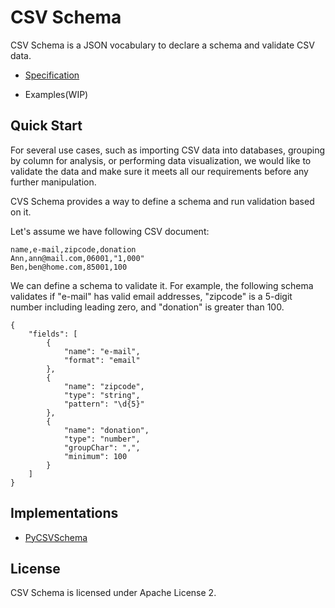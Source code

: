 # CSV Schema
CSV Schema is a JSON vocabulary to declare a schema and validate CSV data.

* [Specification](specification.md)

* Examples(WIP)

## Quick Start

For several use cases, such as importing CSV data into databases, grouping by column for analysis, or performing data visualization, we would like to validate the data and make sure it meets all our requirements before any further manipulation.

CVS Schema provides a way to define a schema and run validation based on it.

Let's assume we have following CSV document:

```
name,e-mail,zipcode,donation
Ann,ann@mail.com,06001,"1,000"
Ben,ben@home.com,85001,100
```

We can define a schema to validate it. For example, the following schema validates if "e-mail" has valid email addresses, "zipcode" is a 5-digit number including leading zero, and "donation" is greater than 100.

```
{
    "fields": [
        {
            "name": "e-mail",
            "format": "email"
        },
        {
            "name": "zipcode",
            "type": "string",
            "pattern": "\d{5}"
        },
        {
            "name": "donation",
            "type": "number",
            "groupChar": ",",
            "minimum": 100
        }
    ]
}
```

## Implementations

* [PyCSVSchema](https://github.com/crowdskout/PyCSVSchema)

## License

CSV Schema is licensed under Apache License 2.
